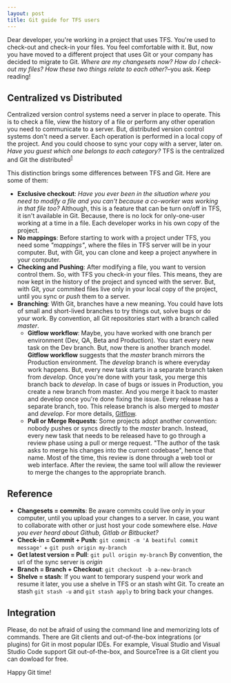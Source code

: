 ```yaml
---
layout: post
title: Git guide for TFS users
---
```


Dear developer, you're working in a project that uses TFS. You're used to check-out and check-in your files. You feel comfortable with it. But, now you have moved to a different project that uses Git or your company has decided to migrate to Git. _Where are my changesets now? How do I check-out my files? How these two things relate to each other?_–you ask. Keep reading!

## Centralized vs Distributed

Centralized version control systems need a server in place to operate. This is to check a file, view the history of a file or perform any other operation you need to communicate to a server. But, distributed version control systems don't need a server. Each operation is performed in a local copy of the project. And you could choose to sync your copy with a server, later on. _Have you guest which one belongs to each category?_ TFS is the centralized and Git the distributed<sup>[1]</sup>

This distinction brings some differences between TFS and Git. Here are some of them:

  * **Exclusive checkout**: _Have you ever been in the situation where you need to modify a file and you can't because a co-worker was working in that file too?_ Although, this is a feature that can be turn on/off in TFS, it isn't available in Git. Because, there is no lock for only-one-user working at a time in a file. Each developer works in his own copy of the project.
  * **No mappings**: Before starting to work with a project under TFS, you need some _"mappings"_, where the files in TFS server will be in your computer. But, with Git, you can clone and keep a project anywhere in your computer.
  * **Checking and Pushing**: After modifying a file, you want to version control them. So, with TFS you check-in your files. This means, they are now kept in the history of the project and synced with the server. But, with Git, your commited files live only in your local copy of the project, until you sync or _push_ them to a server.
* **Branching**: With Git, branches have a new meaning. You could have lots of small and short-lived branches to try things out, solve bugs or do your work. By convention, all Git repositories start with a branch called _master_.
  * **Gitflow workflow**: Maybe, you have worked with one branch per environment (Dev, QA, Beta and Production).  You start every new task on the Dev branch. But, now there is another branch model. **Gitflow workflow** suggests that the _master_ branch mirrors the Production environment. The _develop_ branch is where everyday work happens. But, every new task starts in a separate branch taken from _develop_. Once you're done with your task, you merge this branch back to _develop_. In case of  bugs or issues in Production, you create a new branch from master. And you merge it back to master and develop once you're done fixing the issue. Every release has a separate branch, too. This release branch is also merged to _master_ and _develop_. For more details, [Gitflow](https://datasift.github.io/gitflow/IntroducingGitFlow.html).
  * **Pull or Merge Requests**: Some projects adopt another convention: nobody pushes or syncs directly to the _master_ branch. Instead, every new task that needs to be released have to go through a review phase using a pull or merge request. "The author of the task asks to merge his changes into the current codebase", hence that name. Most of the time, this review is done through a web tool or web interface. After the review, the same tool will allow  the reviewer to merge the changes to the appropriate branch.

## Reference

* **Changesets = commits**: Be aware commits could live only in your computer, until you upload your changes to a server. In case, you want to collaborate with other or just host your code somewhere else. _Have you ever heard about Github, Gitlab or Bitbucket?_
* **Check-in = Commit + Push**: `git commit -m 'A beatiful commit message'` + `git push origin my-branch`
* **Get latest version = Pull**: `git pull origin my-branch` By convention, the url of the sync server is _origin_
* **Branch = Branch + Checkout**: `git checkout -b a-new-branch`
* **Shelve = stash**: If you want to temporary suspend your work and resume it later, you use a shelve in TFS or an stash wiht Git. To create an stash `git stash -u` and `git stash apply` to bring back your changes.

## Integration

Please, do not be afraid of using the command line and memorizing lots of commands. There are  Git clients and out-of-the-box integrations (or plugins) for Git in most popular IDEs. For example, Visual Studio and Visual Studio Code support Git out-of-the-box, and SourceTree is a Git client you can dowload for free.

Happy Git time!

[1]: https://docs.microsoft.com/en-us/azure/devops/repos/tfvc/index?view=azure-devops
